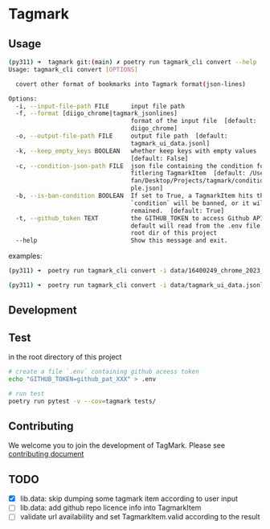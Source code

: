 # Tagmark

## Usage

```bash
(py311) ➜  tagmark git:(main) ✗ poetry run tagmark_cli convert --help                                                            
Usage: tagmark_cli convert [OPTIONS]

  covert other format of bookmarks into Tagmark format(json-lines)

Options:
  -i, --input-file-path FILE      input file path
  -f, --format [diigo_chrome|tagmark_jsonlines]
                                  format of the input file  [default:
                                  diigo_chrome]
  -o, --output-file-path FILE     output file path  [default:
                                  tagmark_ui_data.jsonl]
  -k, --keep_empty_keys BOOLEAN   whether keep keys with empty values
                                  [default: False]
  -c, --condition-json-path FILE  json file containing the condition for
                                  fitlering TagmarkItem  [default: /Users/pwn
                                  fan/Desktop/Projects/tagmark/condition_exam
                                  ple.json]
  -b, --is-ban-condition BOOLEAN  If set to True, a TagmarkItem hits the
                                  `condition` will be banned, or it will be
                                  remained.  [default: True]
  -t, --github_token TEXT         the GITHUB_TOKEN to access Github API,
                                  default will read from the .env file of the
                                  root dir of this project
  --help                          Show this message and exit.
```

examples:

```bash
(py311) ➜  poetry run tagmark_cli convert -i data/16400249_chrome_2023_04_24_0a65e.html -f diigo_chrome

(py311) ➜  poetry run tagmark_cli convert -i data/tagmark_ui_data.jsonl -f tagmark_jsonlines
```

## Development

## Test

in the root directory of this project

```bash
# create a file `.env` containing github aceess token
echo "GITHUB_TOKEN=github_pat_XXX" > .env

# run test
poetry run pytest -v --cov=tagmark tests/
```

## Contributing

We welcome you to join the development of TagMark. Please see [contributing document][contributing-document-url]

## TODO

* [x] lib.data: skip dumping some tagmark item according to user input
* [ ] lib.data: add github repo licence info into TagmarkItem
* [ ] validate url availability and set TagmarkItem.valid according to the result

[contributing-document-url]: https://github.com/pwnfan/tagmark/blob/main/.github/CONTRIBUTING.md
